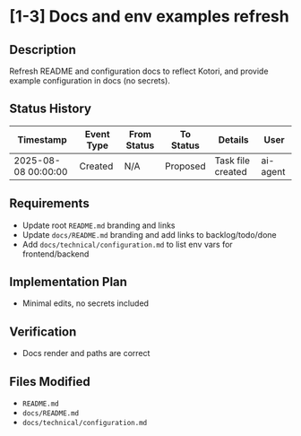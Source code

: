 # [1-3] Docs and env examples refresh

## Description
Refresh README and configuration docs to reflect Kotori, and provide example configuration in docs (no secrets).

## Status History
| Timestamp | Event Type | From Status | To Status | Details | User |
|-----------|------------|-------------|-----------|---------|------|
| 2025-08-08 00:00:00 | Created | N/A | Proposed | Task file created | ai-agent |

## Requirements
- Update root `README.md` branding and links
- Update `docs/README.md` branding and add links to backlog/todo/done
- Add `docs/technical/configuration.md` to list env vars for frontend/backend

## Implementation Plan
- Minimal edits, no secrets included

## Verification
- Docs render and paths are correct

## Files Modified
- `README.md`
- `docs/README.md`
- `docs/technical/configuration.md`
